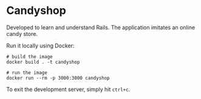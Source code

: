 # Candyshop

Developed to learn and understand Rails.
The application imitates an online candy store.

Run it locally using Docker:

```shell
# build the image
docker build . -t candyshop

# run the image
docker run --rm -p 3000:3000 candyshop
```

To exit the development server, simply hit `ctrl+c`.